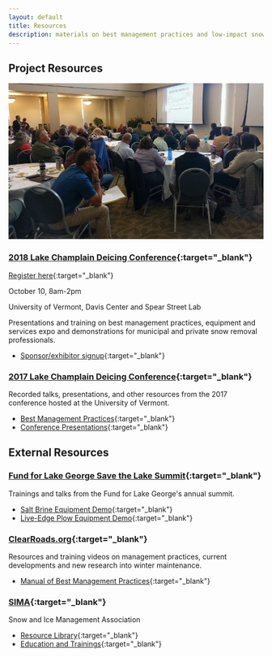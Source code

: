 ```yaml
---
layout: default
title: Resources
description: materials on best management practices and low-impact snow removal techniques for private contractors
---
```


## Project Resources

![Deicing Conference](/assets/deicing-conference.jpg)

### [2018 Lake Champlain Deicing Conference](https://www.uvm.edu/seagrant/deicing-conference){:target="_blank"}

[Register here](https://www.uvm.edu/seagrant/deicing-conference){:target="_blank"}

October 10, 8am-2pm

University of Vermont, Davis Center and Spear Street Lab

Presentations and training on best management practices, equipment and services expo and demonstrations for municipal and private snow removal professionals.
- [Sponsor/exhibitor signup](https://www.uvm.edu/seagrant/sites/default/files/uploads/ExhibitSponsorBrochure2018_FINAL.pdf){:target="_blank"}

### [2017 Lake Champlain Deicing Conference](https://lcwroadsalt.wixsite.com/conference){:target="_blank"}

Recorded talks, presentations, and other resources from the 2017 conference hosted at the University of Vermont.
- [Best Management Practices](https://lcwroadsalt.wixsite.com/conference/bmp-s){:target="_blank"}
- [Conference Presentations](https://lcwroadsalt.wixsite.com/conference/2017-conference){:target="_blank"}

<div class="line-break"></div>

## External Resources

### [Fund for Lake George Save the Lake Summit](https://fundforlakegeorge.org/saltsummit2015){:target="_blank"}

Trainings and talks from the Fund for Lake George's annual summit.
- [Salt Brine Equipment Demo](https://www.youtube.com/watch?v=KOasDmnEBzo){:target="_blank"}
- [Live-Edge Plow Equipment Demo](https://www.youtube.com/watch?v=se2cTVPa0SY){:target="_blank"}

### [ClearRoads.org](http://clearroads.org/){:target="_blank"}

Resources and training videos on management practices, current developments and new research into winter maintenance.
- [Manual of Best Management Practices](http://clearroads.org/wp-content/uploads/dlm_uploads/0537_2015-Clear-Roads-Best-Practice-Guide-WEB.pdf){:target="_blank"}

### [SIMA](https://sima.org){:target="_blank"}

Snow and Ice Management Association
- [Resource Library](https://www.sima.org/resource/library){:target="_blank"}
- [Education and Trainings](https://www.sima.org/education){:target="_blank"}